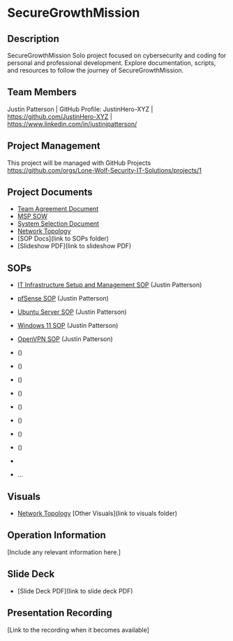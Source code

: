 # SecureGrowthMission

## Description
SecureGrowthMission  Solo project focused on cybersecurity and coding for personal and professional development. Explore documentation, scripts, and resources to follow the journey of SecureGrowthMission.  
## Team Members
Justin Patterson | GitHub Profile: JustinHero-XYZ | https://github.com/JustinHero-XYZ | https://www.linkedin.com/in/justinjpatterson/

## Project Management
This project will be managed with GitHub Projects https://github.com/orgs/Lone-Wolf-Security-IT-Solutions/projects/1

## Project Documents
- [Team Agreement Document](https://docs.google.com/document/d/1bgyqflLzgBZPbsnlPFKoUSaMttzRFiPexZVBfbmZQiM/edit?usp=sharing)
- [MSP SOW](https://docs.google.com/document/d/1Zy4zYM5SIUSiLIwyeHTAZKo5mM1VZTWQV0meSt6HPCU/edit?usp=sharing)
- [System Selection Document](https://docs.google.com/document/d/1DkNcgdGgFSt7_Xu7Clmtiy7dR-zbHs0y8JGG--HUtYU/edit?usp=sharing)
- [Network Topology](https://drive.google.com/file/d/1QP54PL-e3aZjij4DPTfilW1mj9gJAolu/view?usp=sharing)
- [SOP Docs](link to SOPs folder)
- [Slideshow PDF](link to slideshow PDF)

## SOPs
- [IT Infrastructure Setup and Management SOP](https://docs.google.com/document/d/1dqdwm7_p4rCyHOr9sRE6tOZz1Iul4bXHVH_0_JM19jg/edit?usp=sharing) (Justin Patterson)
- [pfSense SOP](https://docs.google.com/document/d/1yPuLxpixAuUX8MV25_cya_NoZkBpmDcyf-WL2h5q41Q/edit?usp=sharing) (Justin Patterson)
- [Ubuntu Server SOP](https://docs.google.com/document/d/1LPT5q5MsBm_qvZ-w0agz7ysoc7jTkdcmVx9PoCuqtJc/edit?usp=sharing) (Justin Patterson)
- [Windows 11 SOP](https://docs.google.com/document/d/1ODwxujR3WiTJVcEptKrxvkEyQNS9aP5ZXRQ1Ov9-jEM/edit?usp=sharing) (Justin Patterson)
- [OpenVPN SOP](https://docs.google.com/document/d/13l8As9oJcA60_PbLlY6U6Q5dGyhPcW6hPt-dcbMr4s0/edit?usp=sharing) (Justin Patterson)
- []() ()
- []() ()
- []() ()
- []() ()
- []() ()
- []() ()
- []() ()
- []() ()
- 

- ...

## Visuals
- [Network Topology](https://drive.google.com/file/d/1QP54PL-e3aZjij4DPTfilW1mj9gJAolu/view?usp=sharing)
[Other Visuals](link to visuals folder)

## Operation Information
[Include any relevant information here.]

## Slide Deck
- [Slide Deck PDF](link to slide deck PDF)

## Presentation Recording
[Link to the recording when it becomes available]
